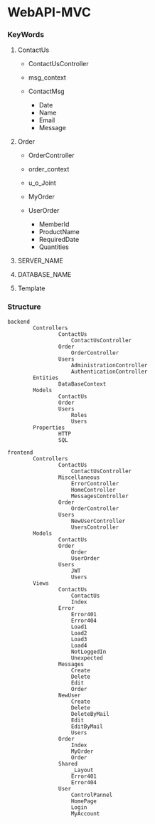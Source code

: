 # WebAPI-MVC

### KeyWords

1. ContactUs
    - ContactUsController 
    - msg_context 
    - ContactMsg 
    
        - Date
        - Name
        - Email
        - Message

2. Order 
    - OrderController 
    - order_context
    - u_o_Joint
    - MyOrder

    - UserOrder

        - MemberId
        - ProductName
        - RequiredDate
        - Quantities

3. SERVER_NAME

4. DATABASE_NAME

5. Template


### Structure

```
backend
        Controllers
                ContactUs
                    ContactUsController
                Order
                    OrderController
                Users
                    AdministrationController
                    AuthenticationController
        Entities
                DataBaseContext 
        Models
                ContactUs
                Order
                Users
                    Roles
                    Users
        Properties
                HTTP
                SQL

frontend
        Controllers
                ContactUs
                    ContactUsController
                Miscellaneous
                    ErrorController
                    HomeController
                    MessagesController
                Order
                    OrderController
                Users
                    NewUserController
                    UsersController
        Models
                ContactUs
                Order
                    Order
                    UserOrder
                Users
                    JWT
                    Users
        Views
                ContactUs
                    ContactUs
                    Index
                Error
                    Error401
                    Error404
                    Load1
                    Load2
                    Load3
                    Load4
                    NotLoggedIn
                    Unexpected
                Messages
                    Create
                    Delete
                    Edit
                    Order
                NewUser
                    Create
                    Delete
                    DeleteByMail
                    Edit
                    EditByMail
                    Users
                Order
                    Index
                    MyOrder
                    Order
                Shared
                    _Layout
                    Error401
                    Error404
                User
                    ControlPannel
                    HomePage
                    Login
                    MyAccount
```